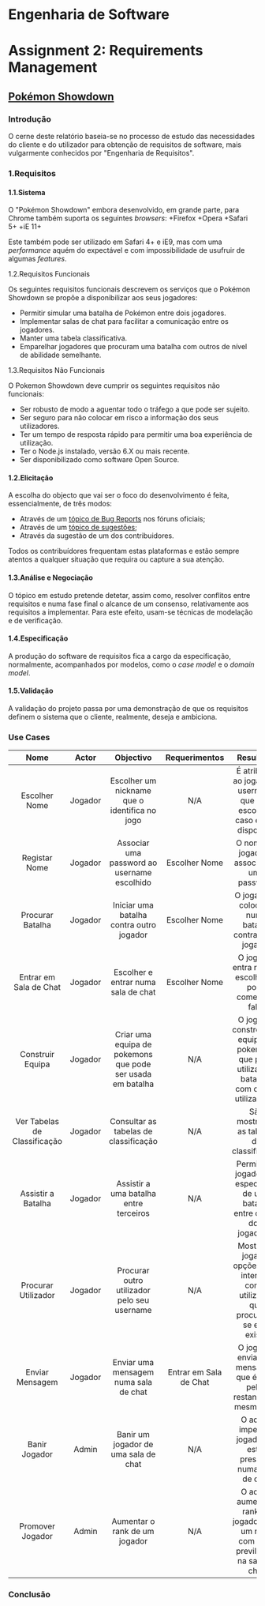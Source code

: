 
# **Engenharia de Software**
# Assignment 2: Requirements Management

## [Pokémon Showdown](https://www.pokemonshowdown.com)

### Introdução
O cerne deste relatório baseia-se no processo de estudo das necessidades do cliente e do utilizador para obtenção de requisitos de software, mais vulgarmente conhecidos por "Engenharia de Requisitos".

### 1.Requisitos

#### 1.1.Sistema

O "Pokémon Showdown" embora desenvolvido, em grande parte, para Chrome também suporta os seguintes *browsers*:
+Firefox 
+Opera
+Safari 5+
+iE 11+
    
Este também pode ser utilizado em Safari 4+ e iE9, mas com uma *performance* aquém do expectável e com impossibilidade de usufruir de algumas *features*.

1.2.Requisitos Funcionais

Os seguintes requisitos funcionais descrevem os serviços que o Pokémon Showdown se propõe a disponibilizar aos seus jogadores:
+ Permitir simular uma batalha de Pokémon entre dois jogadores.
+ Implementar salas de chat para facilitar a comunicação entre os jogadores.
+ Manter uma tabela classificativa.
+ Emparelhar jogadores que procuram uma batalha com outros de nível de abilidade semelhante.

1.3.Requisitos Não Funcionais

O Pokemon Showdown deve cumprir os seguintes requisitos não funcionais:
+ Ser robusto de modo a aguentar todo o tráfego a que pode ser sujeito.
+ Ser seguro para não colocar em risco a informação dos seus utilizadores.
+ Ter um tempo de resposta rápido para permitir uma boa experiência de utilização.
+ Ter o Node.js instalado, versão 6.X ou mais recente.
+ Ser disponibilizado como software Open Source.

#### 1.2.Elicitação

A escolha do objecto que vai ser o foco do desenvolvimento é feita, essencialmente, de três modos:
+ Através de um [tópico de Bug Reports](http://www.smogon.com/forums/threads/bug-reports-v2-0-read-op-before-posting.3469932/) nos fóruns oficiais;
+ Através de um [tópico de sugestões](http://www.smogon.com/forums/threads/suggestions.3534365/);
+ Através da sugestão de um dos contribuidores.

Todos os contribuídores frequentam estas plataformas e estão sempre atentos a qualquer situação que requira ou capture a sua atenção.

#### 1.3.Análise e Negociação
O tópico em estudo pretende detetar, assim como, resolver conflitos entre requisitos e numa fase final o alcance de um consenso, relativamente aos requisitos a implementar. Para este efeito, usam-se técnicas de modelação e de verificação.

#### 1.4.Especificação
A produção do software de requisitos fica a cargo da especificação, normalmente, acompanhados por modelos, como o *case model* e o *domain model*.

#### 1.5.Validação
A validação do projeto passa por uma demonstração de que os requisitos definem o sistema que o cliente, realmente, deseja e ambiciona.

### Use Cases

|Nome|Actor|Objectivo|Requerimentos|Resultado|
|:--:|:----:|:-------:|:-----------:|:-------:|
|Escolher Nome|Jogador|Escolher um nickname que o identifica no jogo|N/A|É atribuído ao jogador o username que este escolheu, caso esteja disponível|
|Registar Nome|Jogador|Associar uma password ao username escolhido|Escolher Nome|O nome do jogador é associado a uma password|
|Procurar Batalha|Jogador|Iniciar uma batalha contra outro jogador|Escolher Nome|O jogador é colocado numa batalha contra outro jogador|
|Entrar em Sala de Chat|Jogador|Escolher e entrar numa sala de chat|Escolher Nome|O jogador entra na sala escolhida e pode começar a falar|
|Construir Equipa|Jogador|Criar uma equipa de pokemons que pode ser usada em batalha|N/A|O jogador constrói uma equipa de pokemons que pode utilizar em batalhas com outros utilizadores|
|Ver Tabelas de Classificação|Jogador|Consultar as tabelas de classificação|N/A|São mostradas as tabelas de classificação|
|Assistir a Batalha|Jogador|Assistir a uma batalha entre terceiros|N/A|Permite ao jogador ser espectador de uma batalha entre outros dois jogadores|
|Procurar Utilizador|Jogador|Procurar outro utilizador pelo seu username|N/A|Mostra ao jogador opções para interagir com o utilizador que procurava, se este existir|
|Enviar Mensagem|Jogador|Enviar uma mensagem numa sala de chat|Entrar em Sala de Chat|O jogador envia uma mensagem que é vista pelos restantes na mesma sala|
|Banir Jogador|Admin|Banir um jogador de uma sala de chat|N/A|O admin impede o jogador de estar presente numa sala de chat|
|Promover Jogador|Admin|Aumentar o rank de um jogador|N/A|O admin aumenta o rank do jogador para um nível com mais previlégios na sala de chat|

### Conclusão
